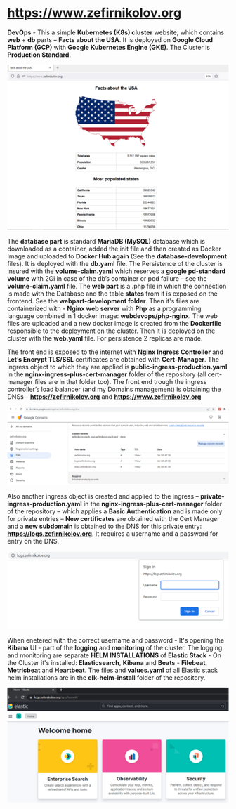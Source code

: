 # https://www.zefirnikolov.org

**DevOps** - This a simple **Kubernetes (K8s) cluster** website, which contains **web** + **db** parts – **Facts about the USA**. 
It is deployed on **Google Cloud Platform (GCP)** with **Google Kubernetes Engine (GKE)**. The Cluster is **Production Standard**.

![app](app.png)

The **database part** is standard **MariaDB (MySQL)** database which is downloaded as a container, added the init file and then created as Docker Image and uploaded to **Docker Hub again** (See the **database-development** files). It is deployed with the **db.yaml** file. The Persistence of the cluster is insured with the **volume-claim.yaml** which reserves a **google pd-standard volume** with 2Gi in case of the db’s container or pod failure – see the **volume-claim.yaml** file.
The **web part** is a .php file in which the connection is made with the Database and the table **states** from it is exposed on the frontend. See the **webpart-development folder**. Then it's files are containerized with - **Nginx web server** with **Php** as a programming language combined in 1 docker image: **webdevops/php-nginx**. The web files are uploaded and a new docker image is created from the **Dockerfile** responsible to the deployment on the cluster. 
Then it is deployed on the cluster with the **web.yaml** file. For persistence 2 replicas are made. 

The front end is exposed to the internet with **Nginx Ingress Controller** and **Let’s Encrypt TLS/SSL** certificates are obtained with **Cert-Manager**. The ingress object to which they are applied is **public-ingress-production.yaml** in the **nginx-ingress-plus-cert-manager** folder of the repository (all cert-manager files are in that folder too). The front end trough the ingress controller’s load balancer (and my Domains management) is obtaining the DNSs – **https://zefirnikolov.org** and **https://www.zefirnikolov.org**

![domain](domain.png)

Also another ingress object is created and applied to the ingress – **private-ingress-production.yaml** in the **nginx-ingress-plus-cert-manager** folder of the repository – which applies a **Basic Authentication** and is made only for private entries – **New certificates** are obtained with the Cert Manager and a **new subdomain** is obtained to the DNS for this private entry: **https://logs.zefirnikolov.org**. It requires a username and a password for entry on the DNS.

![pic-private](pic-private.png)

When enetered with the correct username and password - It's opening the **Kibana** UI - part of the **logging** and **monitoring** of the cluster. The logging and monitoring are separate **HELM INSTALLATIONS** of **Elastic Stack** - On the Cluster it's installed: **Elasticsearch**, **Kibana** and **Beats** - **Filebeat**, **Metricbeat** and **Heartbeat**. The files and **values.yaml** of all Elastic stack helm installations are in the **elk-helm-install** folder of the repository.

![kibana](kibana.png)
